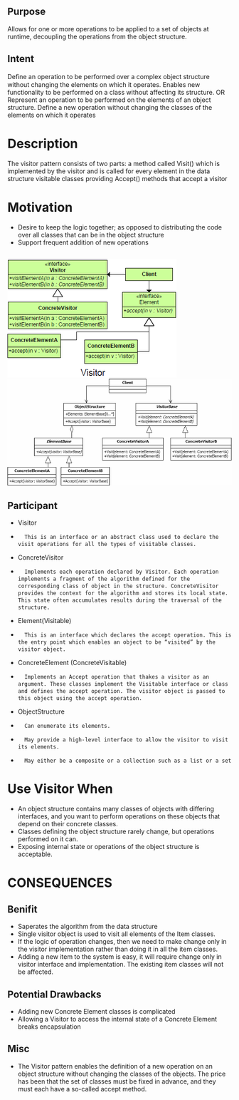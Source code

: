 ## Purpose
Allows for one or more operations to be applied to a set of objects at runtime, decoupling the operations from the object structure.
	
## Intent
Deﬁne an operation to be performed over a complex object structure without changing the elements on which it operates.	Enables new functionality to be performed on a class without affecting its structure.
OR
Represent an operation to be performed on the elements of an object structure.
Define a new operation without changing the classes of the elements on which it operates

# Description
The visitor pattern consists of two parts:
a method called Visit() which is implemented by the visitor and is called for every element in the data structure
visitable classes providing Accept() methods that accept a visitor

# Motivation
+	Desire to keep the logic together; as opposed to distributing the code over all classes that can be in the object structure
+	Support frequent addition of new operations

##
![alt text](./Images/Visitor-1.md.png "Visitor")
![alt text](./Images/Visitor-2.md.png "Visitor")
##

## Participant

+	Visitor
+		This is an interface or an abstract class used to declare the visit operations for all the types of visitable classes.
+	ConcreteVisitor
+		Implements each operation declared by Visitor. Each operation implements a fragment of the algorithm defined for the corresponding class of object in the structure. ConcreteVisitor provides the context for the algorithm and stores its local state. This state often accumulates results during the traversal of the structure.
+	Element(Visitable)
+		This is an interface which declares the accept operation. This is the entry point which enables an object to be “visited” by the visitor object.
+	ConcreteElement (ConcreteVisitable)
+		Implements an Accept operation that thakes a visitor as an argument. These classes implement the Visitable interface or class and defines the accept operation. The visitor object is passed to this object using the accept operation. 
+	ObjectStructure
+ 		Can enumerate its elements.
+ 		May provide a high-level interface to allow the visitor to visit its elements.
+ 		May either be a composite or a collection such as a list or a set
# Use Visitor When
+	An object structure contains many classes of objects with differing interfaces, and you want to perform operations on these
objects that depend on their concrete classes.
+	Classes defining the object structure rarely change, but operations performed on it can.
+	Exposing internal state or operations of the object structure is acceptable.


# CONSEQUENCES

## Benifit
+	Saperates the algorithm from the data structure
+	Single visitor object is used to visit all elements of the Item classes.
+	If the logic of operation changes, then we need to make change only in the visitor implementation rather than doing it in all the item classes.
+	Adding a new item to the system is easy, it will require change only in visitor interface and implementation. The existing item classes will not be affected.

## Potential Drawbacks
+	Adding new Concrete Element classes is complicated
+	Allowing a Visitor to access the internal state of a Concrete Element breaks encapsulation

## Misc
+	The Visitor pattern enables the definition of a new operation on an object structure without changing the classes of the objects. The price has been that the set of classes must be fixed in advance, and they must each have a so-called accept method.
